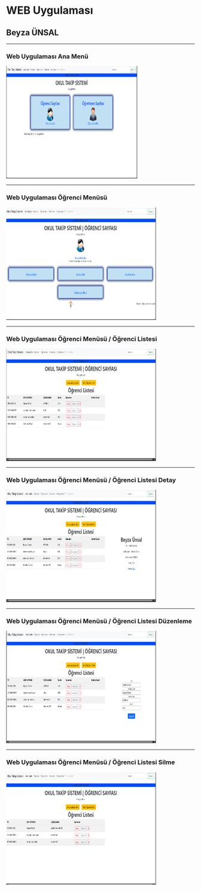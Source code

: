 # WEB Uygulaması
## Beyza ÜNSAL
<hr /><h3>Web Uygulaması Ana Menü</h3>
<img src="Resimler/1.png" width="350" height="300" alt="Örnek Resim"/>
<hr /><h3>Web Uygulaması Öğrenci Menüsü</h3>
<img src="Resimler/2.png" width="400" height="300" alt="Örnek Resim"/>
<hr /><h3>Web Uygulaması Öğrenci Menüsü / Öğrenci Listesi</h3>
<img src="Resimler/3.png" width="400" height="300" alt="Örnek Resim"/>
<hr /><h3>Web Uygulaması Öğrenci Menüsü / Öğrenci Listesi Detay </h3>
<img src="Resimler/4.png" width="400" height="300" alt="Örnek Resim"/>
<hr /><h3>Web Uygulaması Öğrenci Menüsü / Öğrenci Listesi Düzenleme </h3>
<img src="Resimler/5.png" width="400" height="300" alt="Örnek Resim"/>
<hr /><h3>Web Uygulaması Öğrenci Menüsü / Öğrenci Listesi Silme </h3>
<img src="Resimler/6.png" width="400" height="300" alt="Örnek Resim"/>





